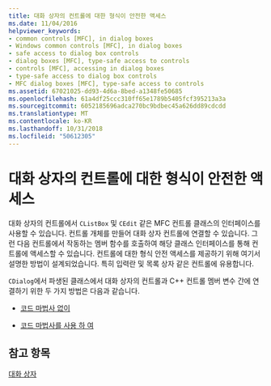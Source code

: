 ```yaml
---
title: 대화 상자의 컨트롤에 대한 형식이 안전한 액세스
ms.date: 11/04/2016
helpviewer_keywords:
- common controls [MFC], in dialog boxes
- Windows common controls [MFC], in dialog boxes
- safe access to dialog box controls
- dialog boxes [MFC], type-safe access to controls
- controls [MFC], accessing in dialog boxes
- type-safe access to dialog box controls
- MFC dialog boxes [MFC], type-safe access to controls
ms.assetid: 67021025-dd93-4d6a-8bed-a1348fe50685
ms.openlocfilehash: 61a4df25ccc310ff65e1789b5405fcf395213a3a
ms.sourcegitcommit: 6052185696adca270bc9bdbec45a626dd89cdcdd
ms.translationtype: MT
ms.contentlocale: ko-KR
ms.lasthandoff: 10/31/2018
ms.locfileid: "50612305"
---
```

# <a name="type-safe-access-to-controls-in-a-dialog-box"></a>대화 상자의 컨트롤에 대한 형식이 안전한 액세스

대화 상자의 컨트롤에서 `CListBox` 및 `CEdit` 같은 MFC 컨트롤 클래스의 인터페이스를 사용할 수 있습니다. 컨트롤 개체를 만들어 대화 상자 컨트롤에 연결할 수 있습니다. 그런 다음 컨트롤에서 작동하는 멤버 함수를 호출하여 해당 클래스 인터페이스를 통해 컨트롤에 액세스할 수 있습니다. 컨트롤에 대한 형식 안전 액세스를 제공하기 위해 여기서 설명한 방법이 설계되었습니다. 특히 입력란 및 목록 상자 같은 컨트롤에 유용합니다.

`CDialog`에서 파생된 클래스에서 대화 상자의 컨트롤과 C++ 컨트롤 멤버 변수 간에 연결하기 위한 두 가지 방법은 다음과 같습니다.

- [코드 마법사 없이](../mfc/type-safe-access-to-controls-without-code-wizards.md)

- [코드 마법사를 사용 하 여](../mfc/type-safe-access-to-controls-with-code-wizards.md)

## <a name="see-also"></a>참고 항목

[대화 상자](../mfc/dialog-boxes.md)


